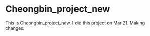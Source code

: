 # Cheongbin_project_new

This is Cheongbin_project_new. I did this project on Mar 21. 
Making changes.
